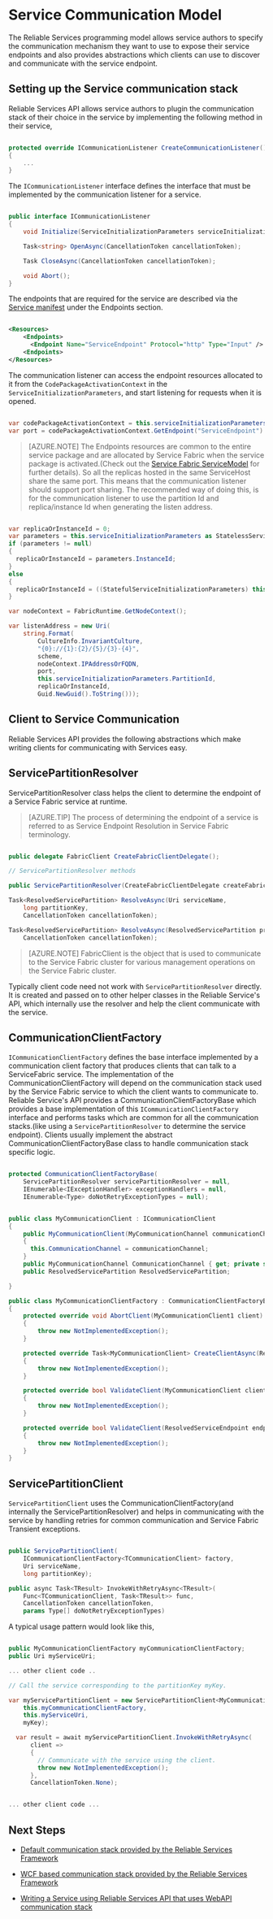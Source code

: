 <properties
   pageTitle="Service Communication Model Overview"
   description="This article describes the basics of Communication model supported by the Reliable Service's api."
   services="service-fabric"
   documentationCenter=".net"
   authors="BharatNarasimman"
   manager="vipulm"
   editor=""/>

<tags
   ms.service="service-fabric"
   ms.date="08/27/2015"
   wacn.date=""/>

# Service Communication Model

The Reliable Services programming model allows service authors to specify the communication mechanism they want to use to expose their service endpoints and also provides abstractions which clients can use to discover and communicate with the service endpoint.

## Setting up the Service communication stack

Reliable Services API allows service authors to plugin the communication stack of their choice in the service by implementing the following method in their service,

```csharp

protected override ICommunicationListener CreateCommunicationListener()
{
    ...
}

```

The `ICommunicationListener` interface defines the interface that must be implemented by the communication listener for a service.

```csharp

public interface ICommunicationListener
{
    void Initialize(ServiceInitializationParameters serviceInitializationParameters);

    Task<string> OpenAsync(CancellationToken cancellationToken);

    Task CloseAsync(CancellationToken cancellationToken);

    void Abort();
}

```
The endpoints that are required for the service are described via the [Service manifest](/documentation/articles/service-fabric-application-model) under the Endpoints section.

```xml

<Resources>
    <Endpoints>
      <Endpoint Name="ServiceEndpoint" Protocol="http" Type="Input" />
    <Endpoints>
</Resources>

```

The communication listener can access the endpoint resources allocated to it from the `CodePackageActivationContext` in the `ServiceInitializationParameters`, and start listening for requests when it is opened.

```csharp

var codePackageActivationContext = this.serviceInitializationParameters.CodePackageActivationContext;
var port = codePackageActivationContext.GetEndpoint("ServiceEndpoint").Port;

```

> [AZURE.NOTE] The Endpoints resources are common to the entire service package and are allocated by Service Fabric when the service package is activated.(Check out the [Service Fabric ServiceModel](/documentation/articles/service-fabric-service-model) for further details). So all the replicas hosted in the same ServiceHost share the same port. This means that the communication listener should support port sharing. The recommended way of doing this, is for the communication listener to use the partition Id and replica/instance Id when generating the listen address.

```csharp

var replicaOrInstanceId = 0;
var parameters = this.serviceInitializationParameters as StatelessServiceInitializationParameters;
if (parameters != null)
{
  replicaOrInstanceId = parameters.InstanceId;
}
else
{
  replicaOrInstanceId = ((StatefulServiceInitializationParameters) this.serviceInitializationParameters).ReplicaId;
}

var nodeContext = FabricRuntime.GetNodeContext();

var listenAddress = new Uri(
    string.Format(
        CultureInfo.InvariantCulture,
        "{0}://{1}:{2}/{5}/{3}-{4}",
        scheme,
        nodeContext.IPAddressOrFQDN,
        port,
        this.serviceInitializationParameters.PartitionId,
        replicaOrInstanceId,
        Guid.NewGuid().ToString()));

```

## Client to Service Communication
Reliable Services API provides the following abstractions which make writing clients for communicating with Services easy.

## ServicePartitionResolver
ServicePartitionResolver class helps the client to determine the endpoint of a Service Fabric service at runtime.

> [AZURE.TIP] The process of determining the endpoint of a service is referred to as Service Endpoint Resolution in Service Fabric terminology.

```csharp

public delegate FabricClient CreateFabricClientDelegate();

// ServicePartitionResolver methods

public ServicePartitionResolver(CreateFabricClientDelegate createFabricClient);

Task<ResolvedServicePartition> ResolveAsync(Uri serviceName,
    long partitionKey,
    CancellationToken cancellationToken);

Task<ResolvedServicePartition> ResolveAsync(ResolvedServicePartition previousRsp,
    CancellationToken cancellationToken);


```
> [AZURE.NOTE] FabricClient is the object that is used to communicate to the Service Fabric cluster for various management operations on the Service Fabric cluster.

Typically client code need not work with `ServicePartitionResolver` directly. It is created and passed on to other helper classes in the Reliable Service's API, which internally use the resolver and help the client communicate with the service.

## CommunicationClientFactory
`ICommunicationClientFactory` defines the base interface implemented by a communication client factory that produces clients that can talk to a ServiceFabric service. The implementation of the CommunicationClientFactory will depend on the communication stack used by the Service Fabric service to which the client wants to communicate to. Reliable Service's API provides a CommunicationClientFactoryBase<TCommunicationClient> which provides a base implementation of this `ICommunicationClientFactory` interface and performs tasks which are common for all the communication stacks.(like using a `ServicePartitionResolver` to determine the service endpoint). Clients usually implement the abstract CommunicationClientFactoryBase class to handle communication stack specific logic.

```csharp

protected CommunicationClientFactoryBase(
    ServicePartitionResolver servicePartitionResolver = null,
    IEnumerable<IExceptionHandler> exceptionHandlers = null,
    IEnumerable<Type> doNotRetryExceptionTypes = null);


public class MyCommunicationClient : ICommunicationClient
{
    public MyCommunicationClient(MyCommunicationChannel communicationChannel)
    {
      this.CommunicationChannel = communicationChannel;
    }
    public MyCommunicationChannel CommunicationChannel { get; private set; }
    public ResolvedServicePartition ResolvedServicePartition;

}

public class MyCommunicationClientFactory : CommunicationClientFactoryBase<MyCommunicationClient>
{
    protected override void AbortClient(MyCommunicationClient1 client)
    {
        throw new NotImplementedException();
    }

    protected override Task<MyCommunicationClient> CreateClientAsync(ResolvedServiceEndpoint endpoint, CancellationToken cancellationToken)
    {
        throw new NotImplementedException();
    }

    protected override bool ValidateClient(MyCommunicationClient clientChannel)
    {
        throw new NotImplementedException();
    }

    protected override bool ValidateClient(ResolvedServiceEndpoint endpoint, MyCommunicationClient client)
    {
        throw new NotImplementedException();
    }
}

```

## ServicePartitionClient
`ServicePartitionClient` uses the CommunicationClientFactory(and internally the ServicePartitionResolver) and helps in communicating with the service by handling retries for common communication and Service Fabric Transient exceptions.

```csharp

public ServicePartitionClient(
    ICommunicationClientFactory<TCommunicationClient> factory,
    Uri serviceName,
    long partitionKey);

public async Task<TResult> InvokeWithRetryAsync<TResult>(
    Func<TCommunicationClient, Task<TResult>> func,
    CancellationToken cancellationToken,
    params Type[] doNotRetryExceptionTypes)

```

A typical usage pattern would look like this,

```csharp

public MyCommunicationClientFactory myCommunicationClientFactory;
public Uri myServiceUri;

... other client code ..

// Call the service corresponding to the partitionKey myKey.

var myServicePartitionClient = new ServicePartitionClient<MyCommunicationClient>(
    this.myCommunicationClientFactory,
    this.myServiceUri,
    myKey);

  var result = await myServicePartitionClient.InvokeWithRetryAsync(
      client =>
      {
        // Communicate with the service using the client.
        throw new NotImplementedException();
      },
      CancellationToken.None);


... other client code ...

```

## Next Steps
* [Default communication stack provided by the Reliable Services Framework](/documentation/articles/service-fabric-reliable-services-communication-default)

* [WCF based communication stack provided by the Reliable Services Framework](/documentation/articles/service-fabric-reliable-services-communication-wcf)

* [Writing a Service using Reliable Services API that uses WebAPI communication stack](/documentation/articles/service-fabric-reliable-services-communication-webapi)
 